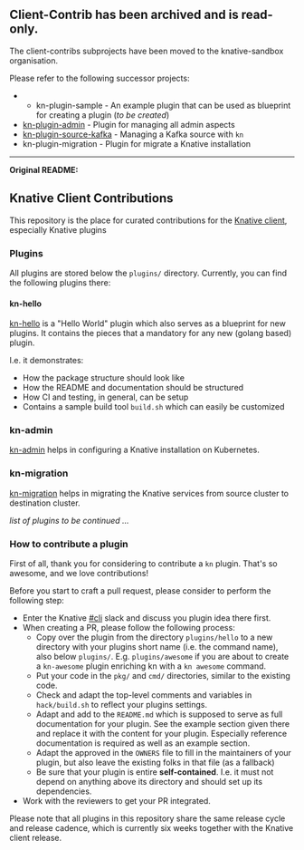 
## Client-Contrib has been archived and is read-only.

The client-contribs subprojects have been moved to the knative-sandbox organisation.

Please refer to the following successor projects:

* * kn-plugin-sample - An example plugin that can be used as blueprint for creating a plugin (_to be created_)
* [kn-plugin-admin](https://github.com/knative-sandbox/kn-plugin-admin) - Plugin for managing all admin aspects
* [kn-plugin-source-kafka](https://github.com/knative-sandbox/kn-plugin-source-kafka) - Managing a Kafka source with `kn`
* kn-plugin-migration - Plugin for migrate a Knative installation

-------------
**Original README:**

## Knative Client Contributions

This repository is the place for curated contributions for the [Knative client](https://github.com/knative/client), especially Knative plugins

### Plugins

All plugins are stored below the `plugins/` directory. Currently, you can find the following plugins there:

#### kn-hello

[kn-hello](plugins/hello/README.adoc) is a "Hello World" plugin which also serves as a blueprint for new plugins.  It contains the pieces that a mandatory for any new (golang based) plugin.

I.e. it demonstrates:

* How the package structure should look like
* How the README and documentation should be structured
* How CI and testing, in general, can be setup
* Contains a sample build tool `build.sh` which can easily be customized

### kn-admin

[kn-admin](plugins/admin/README.adoc) helps in configuring a Knative installation on Kubernetes.

### kn-migration

[kn-migration](plugins/migration/README.adoc) helps in migrating the Knative services from source cluster to destination cluster.

_list of plugins to be continued ..._

### How to contribute a plugin

First of all, thank you for considering to contribute a `kn` plugin. That's so awesome, and we love contributions!

Before you start to craft a pull request, please consider to perform the following step:

* Enter the Knative [#cli](https://knative.slack.com/archives/CE4MVFVAQ) slack and discuss you plugin idea there first.
* When creating a PR, please follow the following process:
  - Copy over the plugin from the directory `plugins/hello` to a new directory with your plugins short name (i.e. the command name), also below `plugins/`. E.g. `plugins/awesome` if you are about to create a `kn-awesome` plugin enriching kn with a `kn awesome` command.
  - Put your code in the `pkg/` and `cmd/` directories, similar to the existing code.
  - Check and adapt the top-level comments and variables in `hack/build.sh` to reflect your plugins settings.
  - Adapt and add to the `README.md` which is supposed to serve as full documentation for your plugin. See the example section given there and replace it with the content for your plugin. Especially reference documentation is required as well as an example section.
  - Adapt the approved in the `OWNERS` file to fill in the maintainers of your plugin, but also leave the existing folks in that file (as a fallback)
  - Be sure that your plugin is entire **self-contained**. I.e. it must not depend on anything above its directory and should set up its dependencies.
* Work with the reviewers to get your PR integrated.

Please note that all plugins in this repository share the same release cycle and release cadence, which is currently six weeks together with the Knative client release.
